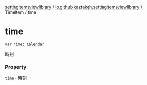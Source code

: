 [settingitemsviewlibrary](../../index.md) / [io.github.kaztakgh.settingitemsviewlibrary](../index.md) / [TimeItem](index.md) / [time](./time.md)

# time

`var time: `[`Calendar`](https://developer.android.com/reference/java/util/Calendar.html)

時刻

### Property

`time` - 時刻